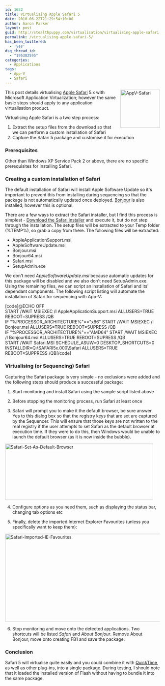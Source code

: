 ```yaml
---
id: 1652
title: Virtualising Apple Safari 5
date: 2010-06-22T21:29:54+10:00
author: Aaron Parker
layout: post
guid: http://stealthpuppy.com/virtualisation/virtualising-apple-safari-5
permalink: /virtualising-apple-safari-5/
has_been_twittered:
  - 'yes'
dsq_thread_id:
  - "195382595"
categories:
  - Applications
tags:
  - App-V
  - Safari
---
```

[<img style="margin: 0px 0px 0px 10px; display: inline; border-width: 0px;" title="AppV-Safari" src="http://stealthpuppy.com/wp-content/uploads/2010/06/AppVSafari_thumb.png" border="0" alt="AppV-Safari" width="128" height="124" align="right" />](http://stealthpuppy.com/wp-content/uploads/2010/06/AppVSafari.png) This post details virtualising [Apple Safari](http://www.apple.com/safari/) 5.x with Microsoft Application Virtualization; however the same basic steps should apply to any application virtualisation product.

Virtualising Apple Safari is a two step process:

  1. Extract the setup files from the download so that we can perform a custom installation of Safari
  2. Capture the Safari 5 package and customise it for execution

### Prerequisites

Other than Windows XP Service Pack 2 or above, there are no specific prerequisites for installing Safari.

### Creating a custom installation of Safari

The default installation of Safari will install Apple Software Update so it's important to prevent this from installing during sequencing so that the package is not automatically updated once deployed. [Bonjour](http://en.wikipedia.org/wiki/Apple_Bonjour) is also installed; however this is optional.

There are a few ways to extract the Safari installer, but I find this process is simplest - [Download the Safari installer](http://www.apple.com/safari/download/) and execute it, but do not step through the installation. The setup files will be extracted to your Temp folder (%TEMP%), so grab a copy from there. The following files will be extracted:

  * AppleApplicationSupport.msi
  * AppleSoftwareUpdate.msi
  * Bonjour.msi
  * Bonjour64.msi
  * Safari.msi
  * SetupAdmin.exe

We don't need _AppleSoftwareUpdate.msi_ because automatic updates for this package will be disabled and we also don't need SetupAdmin.exe. Using the remaining files, we can script an installation of Safari and its' dependant components. The following script listing will automate the installation of Safari for sequencing with App-V:

[code]@ECHO OFF  
START /WAIT MSIEXEC /I AppleApplicationSupport.msi ALLUSERS=TRUE REBOOT=SUPRESS /QB  
IF "%PROCESSOR_ARCHITECTURE%"=="x86" START /WAIT MSIEXEC /I Bonjour.msi ALLUSERS=TRUE REBOOT=SUPRESS /QB  
IF "%PROCESSOR_ARCHITECTURE%"=="AMD64" START /WAIT MSIEXEC /I Bonjour64.msi ALLUSERS=TRUE REBOOT=SUPRESS /QB  
START /WAIT Safari.MSI SCHEDULE\_ASUW=0 DESKTOP\_SHORTCUTS=0 INSTALLDIR=Q:\SAFARI5x.000\Safari ALLUSERS=TRUE REBOOT=SUPPRESS /QB[/code]

### Virtualising (or Sequencing) Safari

Capturing the Safari package is very simple - no exclusions were added and the following steps should produce a successful package:

1. Start monitoring and install Safari using the sample script listed above

2. Before stopping the monitoring process, run Safari at least once

3. Safari will prompt you to make it the default browser, be sure answer Yes to this dialog box so that the registry keys that are set are captured by the Sequencer. This will ensure that those keys are not written to the real registry if the user attempts to set Safari as the default browser at execution time. If they were to do this, then Windows would be unable to launch the default browser (as it is now inside the bubble).

[<img style="display: inline; border: 0px;" title="Safari-Set-As-Default-Browser" src="http://stealthpuppy.com/wp-content/uploads/2010/06/SafariSetAsDefaultBrowser_thumb.png" border="0" alt="Safari-Set-As-Default-Browser" width="482" height="183" />](http://stealthpuppy.com/wp-content/uploads/2010/06/SafariSetAsDefaultBrowser.png)

4. Configure options as you need them, such as displaying the status bar, changing tab options etc

5. Finally, delete the imported Internet Explorer Favourites (unless you specifically want to keep them):

[<img style="display: inline; border: 0px;" title="Safari-Imported-IE-Favourites" src="http://stealthpuppy.com/wp-content/uploads/2010/06/SafariImportedIEFavourites_thumb.png" border="0" alt="Safari-Imported-IE-Favourites" width="660" height="286" />](http://stealthpuppy.com/wp-content/uploads/2010/06/SafariImportedIEFavourites.png)

6. Stop monitoring and move onto the detected applications. Two shortcuts will be listed _Safari_ and _About Bonjour_. Remove About Bonjour, move onto creating FB1 and save the package.

### Conclusion

Safari 5 will virtualise quite easily and you could combine it with [QuickTime](http://stealthpuppy.com/virtualisation/sequencing-apple-quicktime-7x.), as well as other plug-ins, into a single package. During testing, I should note that it loaded the installed version of Flash without having to bundle it into the same package.